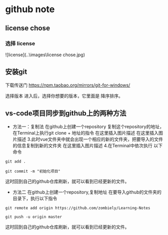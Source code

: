 # github note

## license chose  

### 选择 license

![license](..\images\license chose.jpg)

## 安装git  

下载传送门
<https://npm.taobao.org/mirrors/git-for-windows/>

选择版本
进入后，选择你想要的版本，它里面是 降序排序。

## vs-code项目同步到github上的两种方法

* 方法一：复制法
在github上创建一个repository
复制这个repository的地址，在Terminal上执行git clone + 地址的指令
在这里插入图片描述
在这里插入图片描述
3.此时vue文件夹中就会出现一个相应的新的文件夹，把要导入的文件的信息复制到新的文件夹
在这里插入图片描述
4.在Terminal中依次执行 以下命令

```git
git add .
  
git commit -m "初始化项目"
```

这时回到自己的github仓库刷新，就可以看到已经更新的文件。

* 方法二
在github上创建一个repository,复制地址
在要导入github的文件夹的目录下，执行以下指令

```git
git remote add origin https://github.com/zombiely/Learning-Notes

git push -u origin master
```

这时回到自己的github仓库刷新，就可以看到已经更新的文件。
